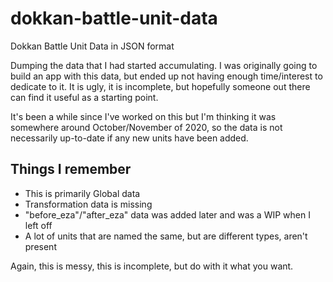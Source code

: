 # dokkan-battle-unit-data
Dokkan Battle Unit Data in JSON format

Dumping the data that I had started accumulating. I was originally going to build an app with this data, but ended up not having enough time/interest to dedicate to it. It is ugly, it is incomplete, but hopefully someone out there can find it useful as a starting point.

It's been a while since I've worked on this but I'm thinking it was somewhere around October/November of 2020, so the data is not necessarily up-to-date if any new units have been added.

## Things I remember
* This is primarily Global data
* Transformation data is missing
* "before_eza"/"after_eza" data was added later and was a WIP when I left off
* A lot of units that are named the same, but are different types, aren't present

Again, this is messy, this is incomplete, but do with it what you want.
